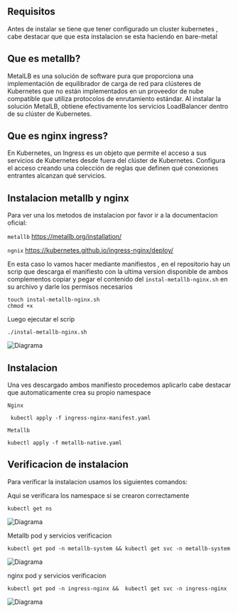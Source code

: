 ## Requisitos

Antes de instalar se tiene que tener configurado un cluster kubernetes , cabe destacar que que esta instalacion se esta haciendo en bare-metal

## Que es metallb?

MetalLB es una solución de software pura que proporciona una implementación de equilibrador de carga de red para clústeres de Kubernetes que no están implementados en un proveedor de nube compatible que utiliza protocolos de enrutamiento estándar. Al instalar la solución MetalLB, obtiene efectivamente los servicios LoadBalancer dentro de su clúster de Kubernetes.

## Que es nginx ingress?

En Kubernetes, un Ingress es un objeto que permite el acceso a sus servicios de Kubernetes desde fuera del clúster de Kubernetes. Configura el acceso creando una colección de reglas que definen qué conexiones entrantes alcanzan qué servicios.

## Instalacion metallb y nginx

Para ver una los metodos de instalacion por favor ir a la documentacion oficial:

`metallb` https://metallb.org/installation/

`ngnix` https://kubernetes.github.io/ingress-nginx/deploy/

En esta caso lo vamos hacer mediante manifiestos , en el repositorio hay un scrip que descarga el manifiesto con la ultima version disponible de ambos complementos copiar y pegar el contenido del `instal-metallb-nginx.sh` en su archivo y darle los permisos necesarios 

```
touch instal-metallb-nginx.sh
chmod +x
```
Luego ejecutar el scrip

```
./instal-metallb-nginx.sh
```

![Diagrama]()


## Instalacion 

Una ves descargado ambos manifiesto procedemos aplicarlo cabe destacar que automaticamente crea su propio namespace 

`Nginx`
```
 kubectl apply -f ingress-nginx-manifest.yaml
```

`Metallb`

```
kubectl apply -f metallb-native.yaml
```

## Verificacion de instalacion

Para verificar la instalacion usamos los siguientes comandos:

Aqui se verificara los namespace si se crearon correctamente
```
kubectl get ns
```

![Diagrama]()

Metallb pod y servicios verificacion
```
kubectl get pod -n metallb-system && kubectl get svc -n metallb-system
```
![Diagrama]()

nginx pod y servicios verificacion
```
kubectl get pod -n ingress-nginx &&  kubectl get svc -n ingress-nginx
```
![Diagrama]()











